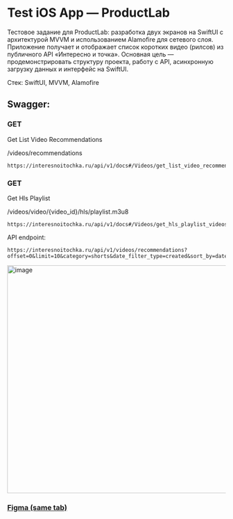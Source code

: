 # Test iOS App — ProductLab

Тестовое задание для ProductLab: разработка двух экранов на SwiftUI с архитектурой MVVM и использованием Alamofire для сетевого слоя. Приложение получает и отображает список коротких видео (рилсов) из публичного API «Интересно и точка». 
Основная цель — продемонстрировать структуру проекта, работу с API, асинхронную загрузку данных и интерфейс на SwiftUI.

Стек: SwiftUI, MVVM, Alamofire

## Swagger:
### GET

Get List Video Recommendations

/videos/recommendations
```
https://interesnoitochka.ru/api/v1/docs#/Videos/get_list_video_recommendations_videos_recommendations_get
```

### GET

Get Hls Playlist

/videos/video/{video_id}/hls/playlist.m3u8

```
https://interesnoitochka.ru/api/v1/docs#/Videos/get_hls_playlist_videos_video__video_id__hls_playlist_m3u8_get
```


API endpoint:
```
https://interesnoitochka.ru/api/v1/videos/recommendations?offset=0&limit=10&category=shorts&date_filter_type=created&sort_by=date_created&sort_order=desc
```

<img width="530" height="524" alt="image" src="https://github.com/user-attachments/assets/aebfb5de-a7d6-4cc8-9c77-4379802dd217" />

### <a href="https://www.figma.com/design/oX1x6RDDM3Fd6DYxQq76Rf/test-ios-from-productlab.pro--Copy-?node-id=0-1&t=d7s9NurTcc0DL9xl-1" target="_blank">Figma (same tab)</a>